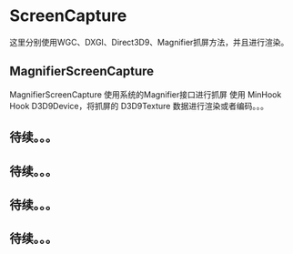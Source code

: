 # ScreenCapture

这里分别使用WGC、DXGI、Direct3D9、Magnifier抓屏方法，并且进行渲染。

## MagnifierScreenCapture
MagnifierScreenCapture 使用系统的Magnifier接口进行抓屏
使用 MinHook Hook D3D9Device，将抓屏的 D3D9Texture 数据进行渲染或者编码。。。

## 待续。。。

## 待续。。。

## 待续。。。

## 待续。。。
 